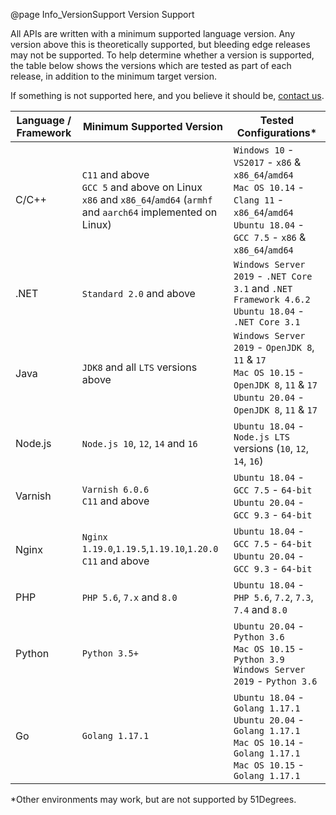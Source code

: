 @page Info_VersionSupport Version Support

All APIs are written with a minimum supported language version. Any version above this is theoretically supported, but bleeding edge releases may not be supported. To help determine whether a version is supported, the table below shows the versions which are tested as part of each release, in addition to the minimum target version.

If something is not supported here, and you believe it should be, [contact us](mailto:support@51degrees.com).

|Language / Framework|Minimum Supported Version|Tested Configurations*|
|---|---|---|
|C/C++  |`C11` and above<BR>`GCC 5` and above on Linux<BR>`x86` and `x86_64`/`amd64` (`armhf` and `aarch64` implemented on Linux)|`Windows 10` - `VS2017` - `x86` & `x86_64`/`amd64`<BR>`Mac OS 10.14` - `Clang 11` - `x86_64`/`amd64`<BR>`Ubuntu 18.04` - `GCC 7.5` - `x86` & `x86_64`/`amd64`|
|.NET   |`Standard 2.0` and above        |`Windows Server 2019` - `.NET Core 3.1` and `.NET Framework 4.6.2`<BR>`Ubuntu 18.04` - `.NET Core 3.1`|
|Java   |`JDK8` and all `LTS` versions above|`Windows Server 2019` - `OpenJDK 8`, `11` & `17`<BR>`Mac OS 10.15` - `OpenJDK 8`, `11` & `17`<BR>`Ubuntu 20.04` - `OpenJDK 8`, `11` & `17`| 
|Node.js|`Node.js 10`, `12`, `14` and `16`          |`Ubuntu 18.04` - `Node.js LTS` versions (`10`, `12`, `14`, `16`)|
|Varnish|`Varnish 6.0.6`<BR>`C11` and above|`Ubuntu 18.04` - `GCC 7.5` - `64-bit`<BR>`Ubuntu 20.04` - `GCC 9.3` - `64-bit`|
|Nginx  |`Nginx 1.19.0`,`1.19.5`,`1.19.10`,`1.20.0`<BR>`C11` and above|`Ubuntu 18.04` - `GCC 7.5` - `64-bit`<BR>`Ubuntu 20.04` - `GCC 9.3` - `64-bit`|
|PHP    |`PHP 5.6`, `7.x` and `8.0`        |`Ubuntu 18.04` - `PHP 5.6`, `7.2`, `7.3`, `7.4` and `8.0`|
|Python |`Python 3.5+`                   |`Ubuntu 20.04` - `Python 3.6`<BR>`Mac OS 10.15` - `Python 3.9`<BR>`Windows Server 2019` - `Python 3.6`|
|Go     |`Golang 1.17.1`                   |`Ubuntu 18.04` - `Golang 1.17.1`<BR>`Ubuntu 20.04` - `Golang 1.17.1`<BR>`Mac OS 10.14` - `Golang 1.17.1`<BR>`Mac OS 10.15` - `Golang 1.17.1`|

*Other environments may work, but are not supported by 51Degrees.
